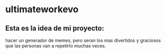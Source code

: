 # ultimateworkevo
## Esta es la idea de mi proyecto:
 hacer un generador de memes, pero seran los mas divertidos y graciosos que las personas van a repetirlo muchas veces.
